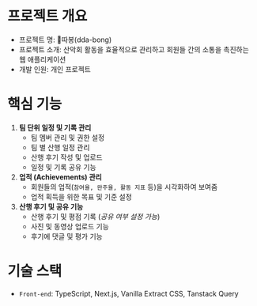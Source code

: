 # 프로젝트 개요

- 프로젝트 명: 따봉(dda-bong)
- 프로젝트 소개: 산악회 활동을 효율적으로 관리하고 회원들 간의 소통을 촉진하는 웹 애플리케이션
- 개발 인원: 개인 프로젝트

# 핵심 기능

1. **팀 단위 일정 및 기록 관리**
	- 팀 멤버 관리 및 권한 설정
	- 팀 별 산행 일정 관리
	- 산행 후기 작성 및 업로드
	- 일정 및 기록 공유 기능
2. **업적 (Achievements) 관리**
	- 회원들의 업적(`참여율, 완주율, 활동 지표` 등)을 시각화하여 보여줌
	- 업적 획득을 위한 목표 및 기준 설정
3. **산행 후기 및 공유 기능**
	- 산행 후기 및 평점 기록 (*공유 여부 설정 가능*)
	- 사진 및 동영상 업로드 기능
	- 후기에 댓글 및 평가 기능

# 기술 스택

- `Front-end`: TypeScript, Next.js, Vanilla Extract CSS, Tanstack Query